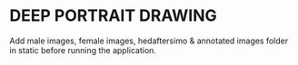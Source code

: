 # DEEP PORTRAIT DRAWING

Add male images, female images, hedaftersimo & annotated images folder in static before running the application.
